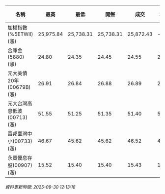 | 名稱 | 最高 | 最低 | 開盤 | 成交 | 均價 | 成交金額(億) | 昨收 | 漲跌幅 | 漲跌 | 總量 | 昨量 | 振幅 |
| -------- | -------- | -------- | -------- |-------- | -------- | -------- |-------- |-------- |-------- | -------- | -------- |-------- |
|加權指數(%5ETWII) (漲)|25,975.84|25,738.31|25,738.31|25,872.43|-|3,089.01|25,580.32|1.14%|292.11|4,998,929|0|0.93%|
|合庫金(5880) (漲)|24.80|24.35|24.45|24.55|24.56|2.62|24.20|1.45%|0.35|10,646|6,878|1.86%|
|元大美債20年(00679B) (漲)|26.91|26.84|26.88|26.89|26.87|5.85|26.66|0.86%|0.23|21,766|28,559|0.26%|
|元大台灣高息低波(00713) (漲)|51.55|51.25|51.35|51.40|51.38|2.72|51.15|0.49%|0.25|5,298|10,220|0.59%|
|富邦臺灣中小(00733) (漲)|46.67|45.62|45.62|46.52|46.37|0.364|45.39|2.49%|1.13|785|1,868|2.31%|
|永豐優息存股(00907) (漲)|15.52|15.40|15.40|15.43|15.46|0.055|15.34|0.59%|0.09|354|2,376|0.78%|
###### 資料更新時間: 2025-09-30 12:13:18